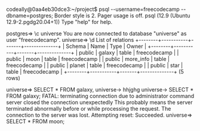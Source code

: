 codeally@0aa4eb30dce3:~/project$ psql --username=freecodecamp --dbname=postgres;
Border style is 2.
Pager usage is off.
psql (12.9 (Ubuntu 12.9-2.pgdg20.04+1))
Type "help" for help.

postgres=> \c universe
You are now connected to database "universe" as user "freecodecamp".
universe=> \d
              List of relations
+--------+-----------+-------+--------------+
| Schema |   Name    | Type  |    Owner     |
+--------+-----------+-------+--------------+
| public | galaxy    | table | freecodecamp |
| public | moon      | table | freecodecamp |
| public | more_info | table | freecodecamp |
| public | planet    | table | freecodecamp |
| public | star      | table | freecodecamp |
+--------+-----------+-------+--------------+
(5 rows)

universe=> SELECT * FROM galaxy,
universe-> hhjghg
universe-> SELECT * FROM galaxy;
FATAL:  terminating connection due to administrator command
server closed the connection unexpectedly
        This probably means the server terminated abnormally
        before or while processing the request.
The connection to the server was lost. Attempting reset: Succeeded.
universe=> SELECT * FROM moon;
